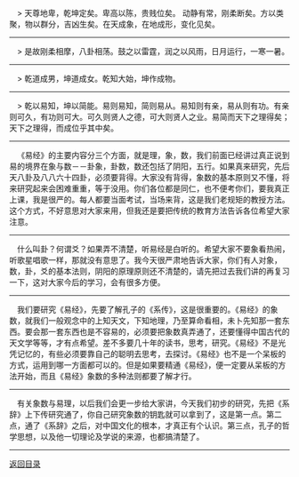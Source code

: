 &emsp;> 天尊地卑，乾坤定矣。卑高以陈，贵贱位矣。 动静有常，刚柔断矣。方以类聚，物以群分，吉凶生矣。在天成象，在地成形，变化见矣。
___
&emsp;> 是故刚柔相摩，八卦相荡。鼓之以雷霆，润之以风雨，日月运行，一寒一暑。
___
&emsp;> 乾道成男，坤道成女。乾知大始，坤作成物。
___
&emsp;> 乾以易知，坤以简能。易则易知，简则易从。易知则有亲，易从则有功。有亲则可久，有功则可大。可久则贤人之德，可大则贤人之业。易简而天下之理得矣；天下之理得，而成位乎其中矣。
___
&emsp;《易经》的主要内容分三个方面，就是理，象，数，我们前面已经讲过真正说到易的境界在象与数－－卦象，卦数，数还包括了阴阳，五行。如果真来研究，先后天八卦及八八六十四卦，必须要背得。大家没有背得，象数的基本原则又不懂，将来研究起来会困难重重，等于没用。你们各位都是同仁，也不便考你们，要我真正上课，我是很严的。每人都要当面考试，当场来背，这是我们老规矩的教授方法。这个方式，不好意思对大家来用，但我还是要把传统的教育方法告诉各位希望大家注意。
___
&emsp;什么叫卦？何谓爻？如果弄不清楚，听易经是白听的。希望大家不要象看热闹，听歌星唱歌一样，那就没有意思了。我今天很严肃地告诉大家，你们有人对象，数，卦，爻的基本法则，阴阳的原理原则还不清楚的，请先把过去我们讲的再复习一下，这对大家今后的学习，会有很多方便。
___
&emsp;我们要研究《易经》，先要了解孔子的《系传》，这是很重要的。《易经》的象数，就我们一般观念中的上知天文，下知地理，乃至算命看相，未卜先知那一套东西。要会那一套东西也是不容易的，必须要把象数真弄通了，还要懂得中国古代的天文学等等，才有点希望。差不多要几十年的读书，思考，研究。《易经》不是光凭记忆的，有些必须要靠自己的聪明去思考，去探讨。《易经》也不是一个呆板的方式，运用到哪一方面都可以的。但是如果要精通《易经》，便一定要从呆板的方法开始，而且《易经》象数的多种法则都要了解才行。
___
&emsp;有关象数与易理，以后我们会更一步给大家讲，今天我们初步的研究，先把《系辞》上下传研究通了，你自己研究象数的钥匙就可以拿到了，这是第一点。第二点，通了《系辞》之后，对中国文化的根本，才真正有个认识。第三点，孔子的哲学思想，以及他一切理论及学说的来源，也都搞清楚了。
___
[返回目录](../../master/README.md#目录)